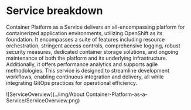 # Service breakdown

Container Platform as a Service delivers an all-encompassing platform for containerized application environments, utilizing OpenShift as its foundation. It encompasses a suite of features including resource orchestration, stringent access controls, comprehensive logging, robust security measures, dedicated container storage solutions, and ongoing maintenance of both the platform and its underlying infrastructure. Additionally, it offers performance analytics and supports agile methodologies. This service is designed to streamline development workflows, enabling continuous integration and delivery, all while integrating GitOps practices for operational efficiency.

![ServiceOverview](../img/About Container-Platform-as-a-Service/ServiceOverview.png)